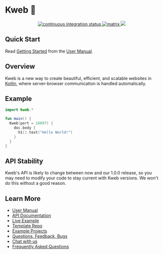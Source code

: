 # Kweb 🦆

<div align="center">
  <!-- Github Actions -->
  <a href="https://github.com/kwebio/kweb-core/actions/workflows/build.yml">
    <img src="https://img.shields.io/github/workflow/status/kwebio/kweb-core/build?label=CI&style=flat-square" alt="continuous integration status" />
  </a>
  <a href="https://matrix.to/#/#kweb:matrix.org">
    <img src="https://img.shields.io/matrix/kweb:matrix.org?label=matrix&logo=matrix&style=flat-square&color=blue" alt="matrix" />
  </a>
  <a href="https://jitpack.io/#kwebio/kweb-core">
    <img src="https://jitpack.io/v/kwebio/kweb-core.svg?style=flat-square&label=gradle&color=bluevilot" />
  </a>
</div>

## Quick Start

Read [Getting Started](http://docs.kweb.io/en/latest/gettingstarted.html) from the [User Manual](http://docs.kweb.io/).

## Overview

Kweb is a new way to create beautiful, efficient, and scalable websites in [Kotlin](https://kotlinlang.org/), where server-browser communication is handled automatically.

## Example

```kotlin
import kweb.*

fun main() {
  Kweb(port = 16097) {
    doc.body {
      h1().text("Hello World!")
    }
  }
}
```

## API Stability

Kweb's API is likely to change between now and our 1.0.0 release, so you may need to modify your code to stay current with Kweb versions. We won't do this without a good reason.

## Learn More

* [User Manual](http://docs.kweb.io/)
* [API Documentation](https://dokka.kweb.io/index.html)
* [Live Example](http://demo.kweb.io:7659/)
* [Template Repo](https://github.com/kwebio/kweb-template)
* [Example Projects](https://github.com/kwebio/kweb-demos)
* [Questions, Feedback, Bugs](https://github.com/kwebio/kweb-core/issues)
* [Chat with us](https://matrix.to/#/#kweb:matrix.org)
* [Frequently Asked Questions](http://docs.kweb.io/en/latest/faq.html)

